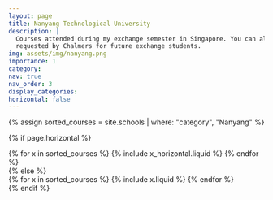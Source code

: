 ```yaml
---
layout: page
title: Nanyang Technological University
description: |
  Courses attended during my exchange semester in Singapore. You can also read my official travel report
  requested by Chalmers for future exchange students.
img: assets/img/nanyang.png
importance: 1
category:
nav: true
nav_order: 3
display_categories:
horizontal: false
---
```


<!-- markdownlint-disable MD033 -->
<div class="education">
<!-- Display projects without categories -->

{% assign sorted_courses = site.schools | where: "category", "Nanyang" %}

  <!-- Generate cards for each project -->

{% if page.horizontal %}

  <div class="container">
    <div class="row row-cols-1 row-cols-md-2">
    {% for x in sorted_courses %}
      {% include x_horizontal.liquid %}
    {% endfor %}
    </div>
  </div>
{% else %}
  <div class="row row-cols-1 row-cols-md-3">
    {% for x in sorted_courses %}
      {% include x.liquid %}
    {% endfor %}
  </div>
{% endif %}
</div>
